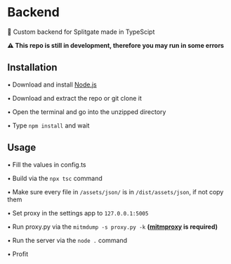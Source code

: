 # Backend
📶 Custom backend for Splitgate made in TypeScipt

**⚠️ This repo is still in development, therefore you may run in some errors**

## Installation
  • Download and install [Node.js](https://nodejs.org/en/download/)
  
  • Download and extract the repo or git clone it
  
  • Open the terminal and go into the unzipped directory
  
  • Type `npm install` and wait
  
## Usage
  • Fill the values in config.ts
  
  • Build via the `npx tsc` command
  
  • Make sure every file in `/assets/json/` is in `/dist/assets/json`, if not copy them
  
  • Set proxy in the settings app to `127.0.0.1:5005`
  
  • Run proxy.py via the `mitmdump -s proxy.py -k` **([mitmproxy](https://mitmproxy.org/) is required)**
  
  • Run the server via the `node .` command
  
  • Profit
